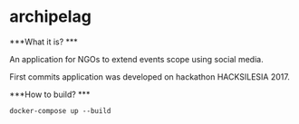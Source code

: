 # archipelag 

***What it is? ***

An application for NGOs to extend events scope using social media.

First commits application was developed on hackathon HACKSILESIA 2017.

***How to build? ***

```
docker-compose up --build
```
